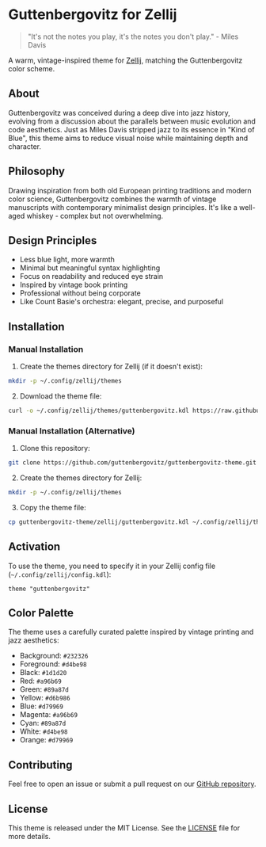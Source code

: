 # Guttenbergovitz for Zellij

> "It's not the notes you play, it's the notes you don't play." - Miles Davis

A warm, vintage-inspired theme for [Zellij](https://zellij.dev/), matching the Guttenbergovitz color scheme.

## About

Guttenbergovitz was conceived during a deep dive into jazz history, evolving from a discussion about the parallels between music evolution and code aesthetics. Just as Miles Davis stripped jazz to its essence in "Kind of Blue", this theme aims to reduce visual noise while maintaining depth and character.

## Philosophy

Drawing inspiration from both old European printing traditions and modern color science, Guttenbergovitz combines the warmth of vintage manuscripts with contemporary minimalist design principles. It's like a well-aged whiskey - complex but not overwhelming.

## Design Principles

- Less blue light, more warmth
- Minimal but meaningful syntax highlighting
- Focus on readability and reduced eye strain
- Inspired by vintage book printing
- Professional without being corporate
- Like Count Basie's orchestra: elegant, precise, and purposeful

## Installation

### Manual Installation

1. Create the themes directory for Zellij (if it doesn't exist):
```bash
mkdir -p ~/.config/zellij/themes
```

2. Download the theme file:
```bash
curl -o ~/.config/zellij/themes/guttenbergovitz.kdl https://raw.githubusercontent.com/guttenbergovitz/guttenbergovitz-theme/main/zellij/guttenbergovitz.kdl
```

### Manual Installation (Alternative)

1. Clone this repository:
```bash
git clone https://github.com/guttenbergovitz/guttenbergovitz-theme.git
```

2. Create the themes directory for Zellij:
```bash
mkdir -p ~/.config/zellij/themes
```

3. Copy the theme file:
```bash
cp guttenbergovitz-theme/zellij/guttenbergovitz.kdl ~/.config/zellij/themes/
```

## Activation

To use the theme, you need to specify it in your Zellij config file (`~/.config/zellij/config.kdl`):

```kdl
theme "guttenbergovitz"
```

## Color Palette

The theme uses a carefully curated palette inspired by vintage printing and jazz aesthetics:

- Background: `#232326`
- Foreground: `#d4be98`
- Black: `#1d1d20`
- Red: `#a96b69`
- Green: `#89a87d`
- Yellow: `#d6b986`
- Blue: `#d79969`
- Magenta: `#a96b69`
- Cyan: `#89a87d`
- White: `#d4be98`
- Orange: `#d79969`

## Contributing

Feel free to open an issue or submit a pull request on our [GitHub repository](https://github.com/guttenbergovitz/guttenbergovitz-theme).

## License

This theme is released under the MIT License. See the [LICENSE](../LICENSE) file for more details. 